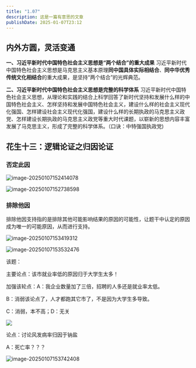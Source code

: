 ```yaml
---
title: "1.07"
description: 这是一篇有意思的文章
publishDate: 2025-01-07T23:12
---
```

## 内外方圆，灵活变通

**一、习近平新时代中国特色社会主义思想是“两个结合”的重大成果**
习近平新时代中国特色社会主义思想是马克思主义基本原理**同中国具体实际相结合**、**同中华优秀传统文化相结合**的重大成果，是坚持“两个结合”的光辉典范。

**二、习近平新时代中国特色社会主义思想是完整的科学体系**
习近平新时代中国特色社会主义思想，从理论和实践的结合上科学回答了新时代坚持和发展什么样的中国特色社会主义、怎样坚持和发展中国特色社会主义，建设什么样的社会主义现代化强国、怎样建设社会主义现代化强国，建设什么样的长期执政的马克思主义政党、怎样建设长期执政的马克思主义政党等重大时代课题，以崭新的思想内容丰富发展了马克思主义，形成了完整的科学体系。（口诀：中特强国执政党)

## 花生十三：逻辑论证之归因论证

### 否定此因

![image-20250107152414078](https://img.zhenxi.site/2025/01/fcc9dd1a769da62dd0016d23d40e9244.png)

![image-20250107152738598](https://img.zhenxi.site/2025/01/7b253335a18f944131ef3a85b6e69428.png)

### 排除他因

排除他因支持指的是排除其他可能影响结果的原因的可能性，让题干中认定的原因成为唯一的可能原因，从而进行支持。

![image-20250107153419312](https://img.zhenxi.site/2025/01/69575a56a1ef67cbf75a21515a133423.png)

![image-20250107153532476](https://img.zhenxi.site/2025/01/1561a435ef9702efbaa5697ac8aa72e5.png)

该题：

主要论点：该市就业率低的原因归于大学生太多！

加强该轮点：A：我企业数量加了三倍，招聘的人多还是就业率太低。

B：消弱该论点了，人才都跑其它市了，不是因为大学生多导致。

C：消弱，本不高；D：无关

![](https://img.zhenxi.site/2025/01/344c278e7abe9dd742ab905b1e03aa65.png)

论点：讨论风发病率归因于钠盐

A：死亡率？？？

![image-20250107153742408](https://img.zhenxi.site/2025/01/0a0fd7a835ab69f9bf63c600bb9f1b6c.png)
